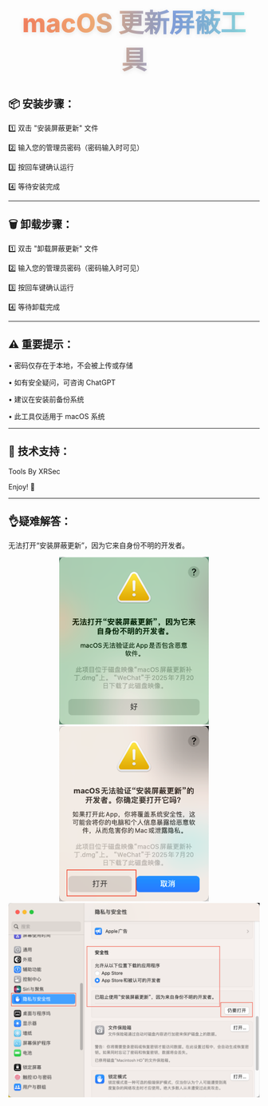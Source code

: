 <div align="center">
  <h2>
    <span style="
      font-size: 3.2rem;
      font-weight: 800;
      background: linear-gradient(90deg, #ff7e5f, #feb47b, #86a8e7, #91eae4);
      -webkit-background-clip: text;
      background-clip: text;
      color: transparent;
      display: inline-block;
      padding: 0.5rem 1.5rem;
      border-radius: 15px;
      text-shadow: 0 2px 10px rgba(0,0,0,0.1);
    ">macOS 更新屏蔽工具</span>
  </h2>
</div>

## 📦 安装步骤：

1️⃣ 双击 "安装屏蔽更新" 文件

2️⃣ 输入您的管理员密码（密码输入时可见）

3️⃣ 按回车键确认运行

4️⃣ 等待安装完成

---

## 🗑️ 卸载步骤：

1️⃣ 双击 "卸载屏蔽更新" 文件

2️⃣ 输入您的管理员密码（密码输入时可见）

3️⃣ 按回车键确认运行

4️⃣ 等待卸载完成

---

## ⚠️ 重要提示：

• 密码仅存在于本地，不会被上传或存储

• 如有安全疑问，可咨询 ChatGPT

• 建议在安装前备份系统

• 此工具仅适用于 macOS 系统

---

## 🔧 技术支持：

Tools By XRSec

Enjoy! 🎉

---

## 👌疑难解答：

无法打开“安装屏蔽更新”，因为它来自身份不明的开发者。

<center class="half">
    <img src="1.png" width="300"/>
    <img src="3.png" width="300"/>
</center>
<img src="2.png" width="600"/>
